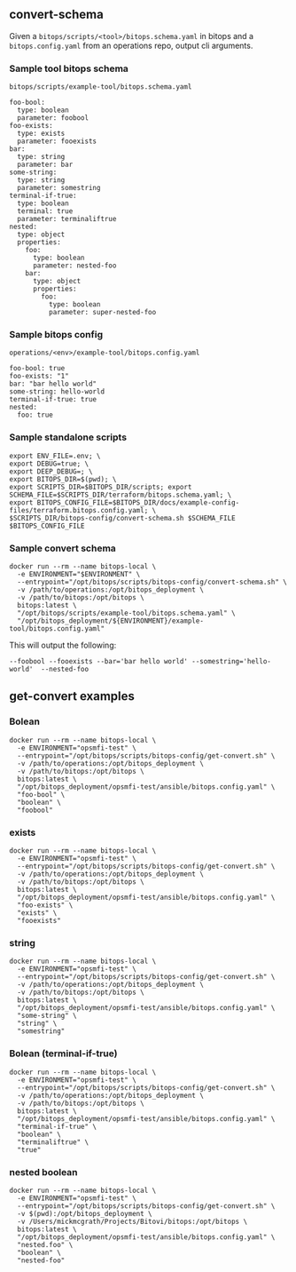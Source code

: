 ## convert-schema

Given a `bitops/scripts/<tool>/bitops.schema.yaml` in bitops and a `bitops.config.yaml` from an operations repo, output cli arguments.

### Sample tool bitops schema
`bitops/scripts/example-tool/bitops.schema.yaml`
```
foo-bool:
  type: boolean
  parameter: foobool
foo-exists:
  type: exists
  parameter: fooexists
bar:
  type: string
  parameter: bar
some-string:
  type: string
  parameter: somestring
terminal-if-true:
  type: boolean
  terminal: true
  parameter: terminaliftrue
nested:
  type: object
  properties:
    foo:
      type: boolean
      parameter: nested-foo
    bar:
      type: object
      properties:
        foo:
          type: boolean
          parameter: super-nested-foo
```

### Sample bitops config
`operations/<env>/example-tool/bitops.config.yaml`
```
foo-bool: true
foo-exists: "1"
bar: "bar hello world"
some-string: hello-world
terminal-if-true: true
nested:
  foo: true
```

### Sample standalone scripts
```
export ENV_FILE=.env; \
export DEBUG=true; \
export DEEP_DEBUG=; \
export BITOPS_DIR=$(pwd); \
export SCRIPTS_DIR=$BITOPS_DIR/scripts; export SCHEMA_FILE=$SCRIPTS_DIR/terraform/bitops.schema.yaml; \
export BITOPS_CONFIG_FILE=$BITOPS_DIR/docs/example-config-files/terraform.bitops.config.yaml; \
$SCRIPTS_DIR/bitops-config/convert-schema.sh $SCHEMA_FILE $BITOPS_CONFIG_FILE
```

### Sample convert schema
```
docker run --rm --name bitops-local \
  -e ENVIRONMENT="$ENVIRONMENT" \
  --entrypoint="/opt/bitops/scripts/bitops-config/convert-schema.sh" \
  -v /path/to/operations:/opt/bitops_deployment \
  -v /path/to/bitops:/opt/bitops \
  bitops:latest \
  "/opt/bitops/scripts/example-tool/bitops.schema.yaml" \
  "/opt/bitops_deployment/${ENVIRONMENT}/example-tool/bitops.config.yaml" 

```

This will output the following:
```
--foobool --fooexists --bar='bar hello world' --somestring='hello-world'  --nested-foo 
```



## get-convert examples

### Bolean
```
docker run --rm --name bitops-local \
  -e ENVIRONMENT="opsmfi-test" \
  --entrypoint="/opt/bitops/scripts/bitops-config/get-convert.sh" \
  -v /path/to/operations:/opt/bitops_deployment \
  -v /path/to/bitops:/opt/bitops \
  bitops:latest \
  "/opt/bitops_deployment/opsmfi-test/ansible/bitops.config.yaml" \
  "foo-bool" \
  "boolean" \
  "foobool"
```


### exists
```
docker run --rm --name bitops-local \
  -e ENVIRONMENT="opsmfi-test" \
  --entrypoint="/opt/bitops/scripts/bitops-config/get-convert.sh" \
  -v /path/to/operations:/opt/bitops_deployment \
  -v /path/to/bitops:/opt/bitops \
  bitops:latest \
  "/opt/bitops_deployment/opsmfi-test/ansible/bitops.config.yaml" \
  "foo-exists" \
  "exists" \
  "fooexists"
```

### string
```
docker run --rm --name bitops-local \
  -e ENVIRONMENT="opsmfi-test" \
  --entrypoint="/opt/bitops/scripts/bitops-config/get-convert.sh" \
  -v /path/to/operations:/opt/bitops_deployment \
  -v /path/to/bitops:/opt/bitops \
  bitops:latest \
  "/opt/bitops_deployment/opsmfi-test/ansible/bitops.config.yaml" \
  "some-string" \
  "string" \
  "somestring"
```


### Bolean (terminal-if-true)
```
docker run --rm --name bitops-local \
  -e ENVIRONMENT="opsmfi-test" \
  --entrypoint="/opt/bitops/scripts/bitops-config/get-convert.sh" \
  -v /path/to/operations:/opt/bitops_deployment \
  -v /path/to/bitops:/opt/bitops \
  bitops:latest \
  "/opt/bitops_deployment/opsmfi-test/ansible/bitops.config.yaml" \
  "terminal-if-true" \
  "boolean" \
  "terminaliftrue" \
  "true"
```


### nested boolean
```
docker run --rm --name bitops-local \
  -e ENVIRONMENT="opsmfi-test" \
  --entrypoint="/opt/bitops/scripts/bitops-config/get-convert.sh" \
  -v $(pwd):/opt/bitops_deployment \
  -v /Users/mickmcgrath/Projects/Bitovi/bitops:/opt/bitops \
  bitops:latest \
  "/opt/bitops_deployment/opsmfi-test/ansible/bitops.config.yaml" \
  "nested.foo" \
  "boolean" \
  "nested-foo"
```